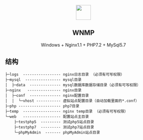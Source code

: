 <p align="center" class="has-mb-6">
<img class="not-gallery-item" height="48" src="https://cdn.jsdelivr.net/gh/ivitan/Picture@master/imageslogo.svg">
<br>
<h2 align="center">WNMP</h2>
<p align="center">Windows + Nginx1.1 + PHP7.2 + MySql5.7</p>
</p>

## 结构
```
├─logs  ----------------- nginx日志目录 （必须有可写权限）
├─mysql  ---------------- mysql目录
│  ├─data  -------------- mysql数据库数据存储目录（必须有可写权限）
├─nginx   --------------- nginx目录
│  ├─conf  -------------- nginx配置目录
│  │  └─vhost ----------- 虚拟站点配置目录（自动加载里面的*.conf）
├─php ------------------- php7目录
├─temp  ----------------- nginx temp目录 （必须有可写权限）
└─web   ----------------- 配置站点主目录
    ├─testphp5  --------- 测试php5站点目录
    ├─testphp7  --------- 测试php7站点目录
    └─phpMyAdmin  ------- phpMyAdmin站点目录
```
